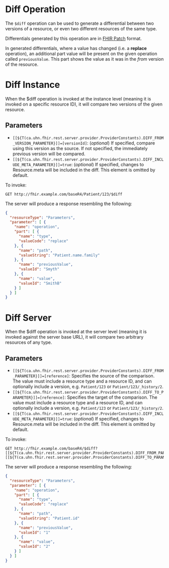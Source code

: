 # Diff Operation

The `$diff` operation can be used to generate a differential between two versions of a resource, or even two different resources of the same type.

Differentials generated by this operation are in [FHIR Patch](https://www.hl7.org/fhir/fhirpatch.html) format.

In generated differentials, where a value has changed (i.e. a **replace** operation), an additional part value will be present on the given operation called `previousValue`. This part shows the value as it was in the *from* version of the resource. 

# Diff Instance

When the $diff operation is invoked at the instance level (meaning it is invoked on a specific resource ID), it will compare two versions of the given resource.

## Parameters

* `[[${T(ca.uhn.fhir.rest.server.provider.ProviderConstants).DIFF_FROM_VERSION_PARAMETER}]]=[versionId]`: (*optional*) If specified, compare using this version as the source. If not specified, the immediately previous version will be compared.
* `[[${T(ca.uhn.fhir.rest.server.provider.ProviderConstants).DIFF_INCLUDE_META_PARAMETER}]]=true`: (*optional*) If specified, changes to Resource.meta will be included in the diff. This element is omitted by default.  

To invoke:

```http
GET http://fhir.example.com/baseR4/Patient/123/$diff
```

The server will produce a response resembling the following:

```json
{
  "resourceType": "Parameters",
  "parameter": [ {
    "name": "operation",
    "part": [ {
      "name": "type",
      "valueCode": "replace"
    }, {
      "name": "path",
      "valueString": "Patient.name.family"
    }, {
      "name": "previousValue",
      "valueId": "Smyth"
    }, {
      "name": "value",
      "valueId": "SmithB"
    } ]
  } ]
}
```

# Diff Server

When the $diff operation is invoked at the server level (meaning it is invoked against the server base URL), it will compare two arbitrary resources of any type.

## Parameters

* `[[${T(ca.uhn.fhir.rest.server.provider.ProviderConstants).DIFF_FROM_PARAMETER}]]=[reference]`: Specifies the source of the comparison. The value must include a resource type and a resource ID, and can optionally include a version, e.g. `Patient/123` or `Patient/123/_history/2`.
* `[[${T(ca.uhn.fhir.rest.server.provider.ProviderConstants).DIFF_TO_PARAMETER}]]=[reference]`: Specifies the target of the comparison. The value must include a resource type and a resource ID, and can optionally include a version, e.g. `Patient/123` or `Patient/123/_history/2`.
* `[[${T(ca.uhn.fhir.rest.server.provider.ProviderConstants).DIFF_INCLUDE_META_PARAMETER}]]=true`: (*optional*) If specified, changes to Resource.meta will be included in the diff. This element is omitted by default.  

To invoke:

```http
GET http://fhir.example.com/baseR4/$diff?[[${T(ca.uhn.fhir.rest.server.provider.ProviderConstants).DIFF_FROM_PARAMETER}]]=Patient/1&[[${T(ca.uhn.fhir.rest.server.provider.ProviderConstants).DIFF_TO_PARAMETER}]]=Patient/2
```

The server will produce a response resembling the following:

```json
{
  "resourceType": "Parameters",
  "parameter": [ {
    "name": "operation",
    "part": [ {
      "name": "type",
      "valueCode": "replace"
    }, {
      "name": "path",
      "valueString": "Patient.id"
    }, {
      "name": "previousValue",
      "valueId": "1"
    }, {
      "name": "value",
      "valueId": "2"
    } ]
  } ]
}
```


